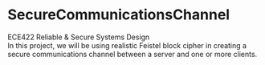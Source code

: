 # SecureCommunicationsChannel
ECE422 Reliable & Secure Systems Design <br />
In this project, we will be using realistic Feistel block cipher in creating a secure communications channel between a server and one or more clients.
